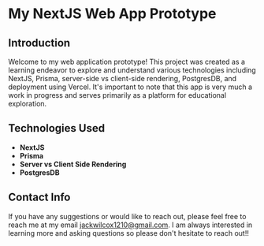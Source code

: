 # My NextJS Web App Prototype

## Introduction

Welcome to my web application prototype! This project was created as a learning endeavor to explore and understand various technologies including NextJS, Prisma, server-side vs client-side rendering, PostgresDB, and deployment using Vercel. It's important to note that this app is very much a work in progress and serves primarily as a platform for educational exploration.

## Technologies Used

- **NextJS**
- **Prisma**
- **Server vs Client Side Rendering**
- **PostgresDB**

## Contact Info

If you have any suggestions or would like to reach out, please feel free to reach me at my email jackwilcox1210@gmail.com.
I am always interested in learning more and asking questions so please don't hesitate to reach out!!
